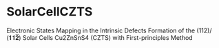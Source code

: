 # SolarCellCZTS
Electronic States Mapping in the Intrinsic Defects Formation of the (112)/ (𝟏𝟏𝟐̅̅̅̅̅̅) Solar Cells Cu2ZnSnS4 (CZTS) with First-principles Method
